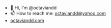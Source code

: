 - 👋 Hi, I’m @octaviandd
- 📫 How to reach me: octaviandd@yahoo.com
- [octaviandd.com](https://octaviandd.com)
